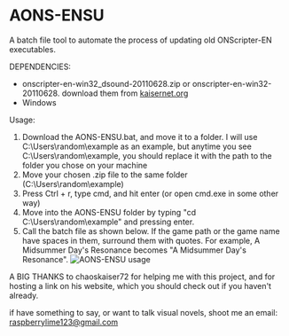 # AONS-ENSU
 A batch file tool to automate the process of updating old ONScripter-EN executables. 
 
 DEPENDENCIES:
 - onscripter-en-win32_dsound-20110628.zip or onscripter-en-win32-20110628. download them from [kaisernet.org](http://kaisernet.org/onscripter/#builds)
 - Windows
 
 Usage:
 1. Download the AONS-ENSU.bat, and move it to a folder. I will use C:\Users\random\example as an example, but anytime you see C:\Users\random\example, you  should replace it with the path to the folder you chose on your machine
 2. Move your chosen .zip file to the same folder (C:\Users\random\example)
 3. Press Ctrl + r, type cmd, and hit enter (or open cmd.exe in some other way)
 4. Move into the AONS-ENSU folder by typing "cd C:\Users\random\example" and pressing enter.
 5. Call the batch file as shown below. If the game path or the game name have spaces in them, surround them with quotes. For example, A Midsummer Day's Resonance becomes "A Midsummer Day's Resonance".
 ![AONS-ENSU usage](https://github.com/RaspberryLime123/AONS-ENSU/assets/114409092/2bb18052-d456-4f7b-aa1d-794125ec6f51)

 A BIG THANKS to chaoskaiser72 for helping me with this project, and for hosting a link on his website, which you should check out if you haven't already.
 
 if have something to say, or want to talk visual novels, shoot me an email: raspberrylime123@gmail.com
